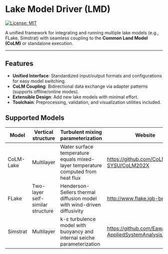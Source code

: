 # Lake Model Driver (LMD)  

[![License: MIT](https://img.shields.io/badge/License-MIT-blue.svg)](https://opensource.org/licenses/MIT)  

A unified framework for integrating and running multiple lake models (e.g., FLake, Simstrat) with seamless coupling to the **Common Land Model (CoLM)** or standalone execution.  

---

## Features  
- **Unified Interface**: Standardized input/output formats and configurations for easy model switching.  
- **CoLM Coupling**: Bidirectional data exchange via adapter patterns (supports offline/online modes).  
- **Extensible Design**: Add new lake models with minimal effort.  
- **Toolchain**: Preprocessing, validation, and visualization utilities included.  

## Supported Models

| Model       | Vertical structure               | Turbulent mixing parameterization                                                                 | Website                                  |
|-------------|----------------------------------|---------------------------------------------------------------------------------------------------|------------------------------------------|
| CoLM-Lake   | Multilayer                       | Water surface temperature equals mixed-layer temperature<br>computed from heat flux               | https://github.com/CoLM-SYSU/CoLM202X    |
| FLake       | Two-layer self-similar structure | Henderson-Sellers thermal diffusion model<br>with wind-driven diffusivity                        | http://www.flake.jgb-berlin.de           |
| Simstrat    | Multilayer                       | k-ε turbulence model with<br>buoyancy and internal seiche parameterization                      | https://github.com/Eawag-AppliedSystemAnalysis/Simstrat |
